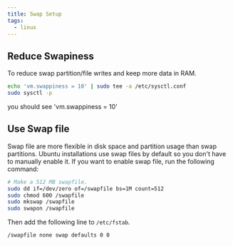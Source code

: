 ```yaml
---
title: Swap Setup
tags:
  - linux
---
```


## Reduce Swapiness

To reduce swap partition/file writes and keep more data in RAM.

```sh
echo 'vm.swappiness = 10' | sudo tee -a /etc/sysctl.conf
sudo sysctl -p            
```
you should see 'vm.swappiness = 10'

## Use Swap file

Swap file are more flexible in disk space and partition usage than swap partitions. Ubuntu installations use swap files by default so you don't have to manually enable it. If you want to enable swap file, run the following command:

```sh
# Make a 512 MB swapfile.
sudo dd if=/dev/zero of=/swapfile bs=1M count=512
sudo chmod 600 /swapfile
sudo mkswap /swapfile
sudo swapon /swapfile
```

Then add the following line to `/etc/fstab`.

```txt title="/etc/fstab"
/swapfile none swap defaults 0 0
```
